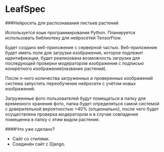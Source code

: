 # LeafSpec
###Нейросеть для распознавания листьев растений

Используется язык программирования Python.
Планируется использовать библиотеку для нейросетей TensorFlow.

Будет создано веб-приложение с серверной частью. Веб-приложение будет иметь поле для загрузки изображения, которое подлежит идентификации, будет реализована возможность загрузки для последующей проверки модератором изображения с подписью конкретного изображения(название растения).

После n-ного количества загруженных и проверенных изображений система запустить переобучение нейросети с учётом новых изображений.

Загруженные фото пользователей будут помещаться в папку для временного хранения фото, папка будет определяться самой системой с доверительной вероятностью >40% (опционально), после чего будет осуществлена проверка модератором и в случае совпадения помещенна в папку с этим видом растения.

####Что уже сделано?
- Сайт со стилями.
- Соединён сайт с Django.